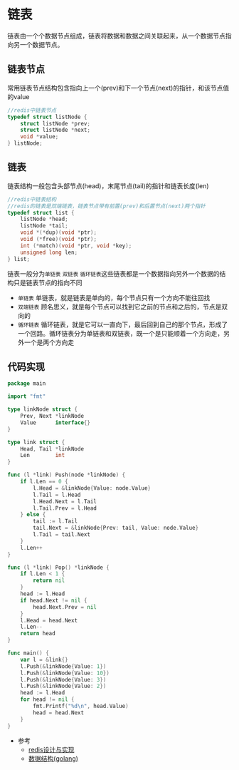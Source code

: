 # 链表

链表由一个个数据节点组成，链表将数据和数据之间关联起来，从一个数据节点指向另一个数据节点。

## 链表节点

常用链表节点结构包含指向上一个(prev)和下一个节点(next)的指针，和该节点值的value

```c
//redis中链表节点
typedef struct listNode {
    struct listNode *prev;
    struct listNode *next;
    void *value;
} listNode;
```

## 链表

链表结构一般包含头部节点(head)，末尾节点(tail)的指针和链表长度(len)

```c
//redis中链表结构
//redis的链表是双端链表，链表节点带有前置(prev)和后置节点(next)两个指针
typedef struct list {
    listNode *head;
    listNode *tail;
    void *(*dup)(void *ptr);
    void (*free)(void *ptr);
    int (*match)(void *ptr, void *key);
    unsigned long len;
} list;
```

链表一般分为`单链表` `双链表` `循环链表`这些链表都是一个数据指向另外一个数据的结构只是链表节点的指向不同

- `单链表`
    单链表，就是链表是单向的，每个节点只有一个方向不能往回找
- `双端链表`
    顾名思义，就是每个节点可以找到它之前的节点和之后的，节点是双向的
- `循环链表`
    循环链表，就是它可以一直向下，最后回到自己的那个节点，形成了一个回路。循环链表分为单链表和双链表，既一个是只能顺着一个方向走，另外一个是两个方向走

## 代码实现

```go
package main

import "fmt"

type linkNode struct {
	Prev, Next *linkNode
	Value      interface{}
}

type link struct {
	Head, Tail *linkNode
	Len        int
}

func (l *link) Push(node *linkNode) {
	if l.Len == 0 {
		l.Head = &linkNode{Value: node.Value}
		l.Tail = l.Head
		l.Head.Next = l.Tail
		l.Tail.Prev = l.Head
	} else {
		tail := l.Tail
		tail.Next = &linkNode{Prev: tail, Value: node.Value}
		l.Tail = tail.Next
	}
	l.Len++
}

func (l *link) Pop() *linkNode {
	if l.Len < 1 {
		return nil
	}
	head := l.Head
	if head.Next != nil {
		head.Next.Prev = nil
	}
	l.Head = head.Next
	l.Len--
	return head
}

func main() {
	var l = &link{}
	l.Push(&linkNode{Value: 1})
	l.Push(&linkNode{Value: 10})
	l.Push(&linkNode{Value: 3})
	l.Push(&linkNode{Value: 2})
	head := l.Head
	for head != nil {
		fmt.Printf("%d\n", head.Value)
		head = head.Next
	}
}
```
* 参考
    * [redis设计与实现](https://www.bookstack.cn/read/redisbook/f8fc3415f3c66c78.md)
    * [数据结构(golang)](https://www.bookstack.cn/read/hunterhug-goa.c/algorithm-link.md)